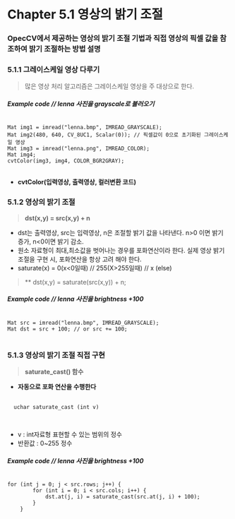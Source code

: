 Chapter 5.1 영상의 밝기 조절
====================================

### OpecCV에서 제공하는 영상의 밝기 조절 기법과 직접 영상의 픽셀 값을 참조하여 밝기 조절하는 방법 설명

### 5.1.1 그레이스케일 영상 다루기

> 많은 영상 처리 알고리즘은 그레이스케일 영상을 주 대상으로 한다.

##### Example code // lenna 사진을 grayscale로 불러오기
<pre>
<code>
Mat img1 = imread("lenna.bmp", IMREAD_GRAYSCALE);
Mat img2(480, 640, CV_8UC1, Scalar(0)); // 픽셀값이 0으로 초기화된 그레이스케일 영상
Mat img3 = imread("lenna.png", IMREAD_COLOR);
Mat img4;
cvtColor(img3, img4, COLOR_BGR2GRAY); 
</code>
</pre>
* **cvtColor(입력영상, 출력영상, 컬러변환 코드)**

### 5.1.2 영상의 밝기 조절

> **dst(x,y) = src(x,y) + n**
  * dst는 출력영상, src는 입력영상, n은 조절할 밝기 값을 나타낸다. n>0 이면 밝기 증가, n<0이면 밝기 감소.
  * 원소 자료형이 최대,최소값을 벗어나는 경우를 포화연산이라 한다. 실제 영상 밝기 조절을 구현 시, 포화연산을 항상 고려 해야 한다.
  * saturate(x) = 0(x<0일때) // 255(X>255일때) // x (else)
  > ** dst(x,y) = saturate(src(x,y)) + n;
##### Example code // lenna 사진을 brightness +100
<pre>
<code>
Mat src = imread("lenna.bmp", IMREAD_GRAYSCALE);
Mat dst = src + 100; // or src += 100;
</code>
</pre>

### 5.1.3 영상의 밝기 조절 직접 구현

> **saturate_cast() 함수**
  * **자동으로 포화 연산을 수행한다**
  <pre>
  <code>
  uchar saturate_cast<uchar> (int v)
  </code>
  </pre>
  * v : int자료형 표현할 수 있는 범위의 정수
  * 반환값 : 0~255 정수
##### Example code // lenna 사진을 brightness +100
<pre>
<code>
for (int j = 0; j < src.rows; j++) {
		for (int i = 0; i < src.cols; i++) {
			dst.at<uchar>(j, i) = saturate_cast<uchar>(src.at<uchar>(j, i) + 100);
		}
	}
</code>
</pre>
  
